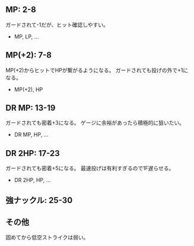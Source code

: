 ## MP: 2-8

ガードされて-1だが、ヒット確認しやすい。

- MP, LP, ...

## MP(+2): 7-8

MP(+2)からヒットでHPが繋がるようになる。
ガードされても投げの外で+1になる。

- MP(+2), HP

## DR MP: 13-19

ガードされても密着+3になる。
ゲージに余裕があったら積極的に狙いたい。

- DR MP, HP, ...

## DR 2HP: 17-23

ガードされても密着+5になる。
最速投げは有利すぎるので1F遅らせる。

- DR 2HP, HP, ...

## 強ナックル: 25-30

## その他

固めてから低空ストライクは弱い。
